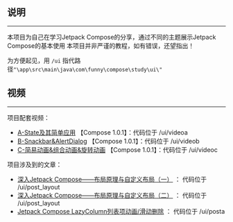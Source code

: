 ## 说明
---

本项目为自己在学习Jetpack Compose的分享，通过不同的主题展示Jetpack Compose的基本使用
本项目并非严谨的教程，如有错误，还望指出！

为方便起见，用 `/ui` 指代路径`"\app\src\main\java\com\funny\compose\study\ui\"`

## 视频
---

项目配套视频：
 - [A-State及其简单应用](https://www.bilibili.com/video/BV1Xq4y1Q7iP/) 【Compose 1.0.1】：代码位于 /ui/videoa
 - [B-Snackbar&AlertDialog](https://www.bilibili.com/video/BV1iL411J7WR/) 【Compose 1.0.1】：代码位于 /ui/videob
 - [C-简易动画&组合动画&旋转动画](https://www.bilibili.com/video/bv1eq4y1D7Mq) 【Compose 1.0.1】：代码位于 /ui/videoc



项目涉及到的文章：

- [深入Jetpack Compose——布局原理与自定义布局（一）](https://juejin.cn/post/7063451846861406245) ： 代码位于 /ui/post_layout
- [深入Jetpack Compose——布局原理与自定义布局（二）](https://juejin.cn/post/7063816490021027871) ： 代码位于 /ui/post_layout
- [Jetpack Compose LazyColumn列表项动画/滑动删除](https://juejin.cn/post/7042873050412351501) ： 代码位于 /ui/posta
